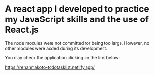# A react app I developed to practice my JavaScript skills and the use of React.js

The node modules were not committed for being too large. However, no other modules were added during its development.

You may check the application clicking on the link below:

https://renanmakoto-todotasklist.netlify.app/
